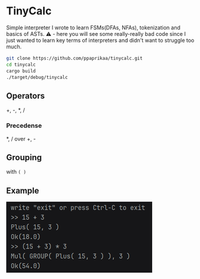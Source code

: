 # TinyCalc

Simple interpreter I wrote to learn FSMs(DFAs, NFAs), tokenization and basics of ASTs.
:warning: - here you will see some really-really bad code since I just wanted to learn key terms of interpreters and didn't want to struggle too much.

```bash
git clone https://github.com/ppaprikaa/tinycalc.git
cd tinycalc
cargo build 
./target/debug/tinycalc
```

## Operators
+, -, *, /

### Precedense
*, / over +, -

## Grouping
with `( )`

## Example
![](example.png)

